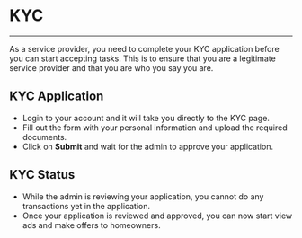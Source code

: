 # KYC

---

As a service provider, you need to complete your KYC application before you can start accepting tasks. This is to ensure that you are a legitimate service provider and that you are who you say you are.

## KYC Application
- Login to your account and it will take you directly to the KYC page.
- Fill out the form with your personal information and upload the required documents.
- Click on **Submit** and wait for the admin to approve your application.

## KYC Status
- While the admin is reviewing your application, you cannot do any transactions yet in the application.
- Once your application is reviewed and approved, you can now start view ads and make offers to homeowners.
